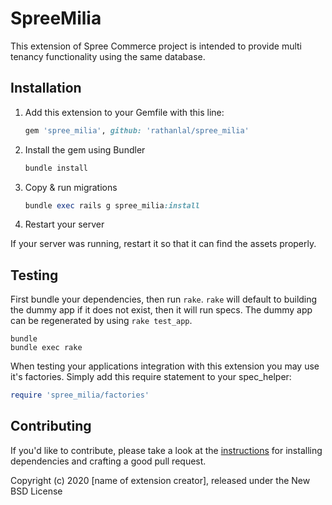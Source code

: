 # SpreeMilia

This extension of Spree Commerce project is intended to provide multi tenancy functionality using the same database.

## Installation

1. Add this extension to your Gemfile with this line:

    ```ruby
    gem 'spree_milia', github: 'rathanlal/spree_milia'
    ```

2. Install the gem using Bundler

    ```ruby
    bundle install
    ```

3. Copy & run migrations

    ```ruby
    bundle exec rails g spree_milia:install
    ```

4. Restart your server

  If your server was running, restart it so that it can find the assets properly.

## Testing

First bundle your dependencies, then run `rake`. `rake` will default to building the dummy app if it does not exist, then it will run specs. The dummy app can be regenerated by using `rake test_app`.

```shell
bundle
bundle exec rake
```

When testing your applications integration with this extension you may use it's factories.
Simply add this require statement to your spec_helper:

```ruby
require 'spree_milia/factories'
```

## Contributing

If you'd like to contribute, please take a look at the
[instructions](CONTRIBUTING.md) for installing dependencies and crafting a good
pull request.

Copyright (c) 2020 [name of extension creator], released under the New BSD License
